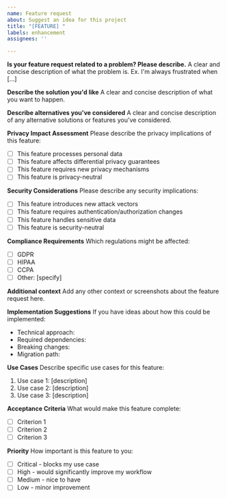 ```yaml
---
name: Feature request
about: Suggest an idea for this project
title: "[FEATURE] "
labels: enhancement
assignees: ''

---
```


**Is your feature request related to a problem? Please describe.**
A clear and concise description of what the problem is. Ex. I'm always frustrated when [...]

**Describe the solution you'd like**
A clear and concise description of what you want to happen.

**Describe alternatives you've considered**
A clear and concise description of any alternative solutions or features you've considered.

**Privacy Impact Assessment**
Please describe the privacy implications of this feature:
- [ ] This feature processes personal data
- [ ] This feature affects differential privacy guarantees
- [ ] This feature requires new privacy mechanisms
- [ ] This feature is privacy-neutral

**Security Considerations**
Please describe any security implications:
- [ ] This feature introduces new attack vectors
- [ ] This feature requires authentication/authorization changes
- [ ] This feature handles sensitive data
- [ ] This feature is security-neutral

**Compliance Requirements**
Which regulations might be affected:
- [ ] GDPR
- [ ] HIPAA
- [ ] CCPA
- [ ] Other: [specify]

**Additional context**
Add any other context or screenshots about the feature request here.

**Implementation Suggestions**
If you have ideas about how this could be implemented:
- Technical approach:
- Required dependencies:
- Breaking changes:
- Migration path:

**Use Cases**
Describe specific use cases for this feature:
1. Use case 1: [description]
2. Use case 2: [description]
3. Use case 3: [description]

**Acceptance Criteria**
What would make this feature complete:
- [ ] Criterion 1
- [ ] Criterion 2
- [ ] Criterion 3

**Priority**
How important is this feature to you:
- [ ] Critical - blocks my use case
- [ ] High - would significantly improve my workflow
- [ ] Medium - nice to have
- [ ] Low - minor improvement